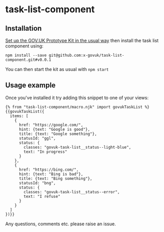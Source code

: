 # task-list-component

## Installation

[Set up the GOV.UK Prototype Kit in the usual way](https://govuk-prototype-kit.herokuapp.com/docs/install) then install the task list component using:

`npm install --save git@github.com:x-govuk/task-list-component.git#v0.0.1`

You can then start the kit as usual with `npm start`

## Usage example

Once you've installed it try adding this snippet to one of your views:

```
{% from "task-list-component/macro.njk" import govukTaskList %}
{{govukTaskList({
  items: [
    {
      href: "https://google.com/",
      hint: {text: "Google is good"},
      title: {text: "Google something"},
      statusId: "ggl",
      status: {
        classes: "govuk-task-list__status--light-blue",
        text: "In progress"
      }
    },
    {
      href: "https://bing.com/",
      hint: {text: "Bing is bad"},
      title: {text: "Bing something"},
      statusId: "bng",
      status: {
        classes: "govuk-task-list__status--error",
        text: "I refuse"
      }
    }
  ] 
})}}
```

Any questions, comments etc. please raise an issue.
